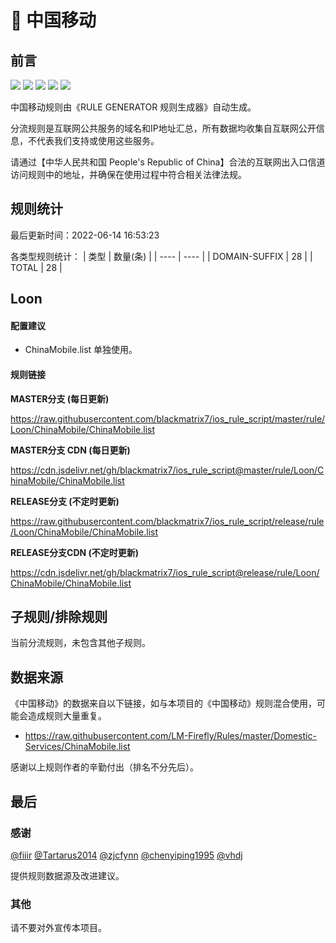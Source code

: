 # 🧸 中国移动

## 前言

![](https://shields.io/badge/-移除重复规则-ff69b4) ![](https://shields.io/badge/-DOMAIN与DOMAIN--SUFFIX合并-green) ![](https://shields.io/badge/-DOMAIN--SUFFIX间合并-critical) ![](https://shields.io/badge/-DOMAIN--SUFFIX与DOMAIN--KEYWORD合并-blue) ![](https://shields.io/badge/-IP--CIDR(6)合并-blueviolet) 

中国移动规则由《RULE GENERATOR 规则生成器》自动生成。

分流规则是互联网公共服务的域名和IP地址汇总，所有数据均收集自互联网公开信息，不代表我们支持或使用这些服务。

请通过【中华人民共和国 People's Republic of China】合法的互联网出入口信道访问规则中的地址，并确保在使用过程中符合相关法律法规。

## 规则统计

最后更新时间：2022-06-14 16:53:23

各类型规则统计：
| 类型 | 数量(条)  | 
| ---- | ----  |
| DOMAIN-SUFFIX | 28  | 
| TOTAL | 28  | 


## Loon 

#### 配置建议
- ChinaMobile.list 单独使用。

#### 规则链接
**MASTER分支 (每日更新)**

https://raw.githubusercontent.com/blackmatrix7/ios_rule_script/master/rule/Loon/ChinaMobile/ChinaMobile.list

**MASTER分支 CDN (每日更新)**

https://cdn.jsdelivr.net/gh/blackmatrix7/ios_rule_script@master/rule/Loon/ChinaMobile/ChinaMobile.list

**RELEASE分支 (不定时更新)**

https://raw.githubusercontent.com/blackmatrix7/ios_rule_script/release/rule/Loon/ChinaMobile/ChinaMobile.list

**RELEASE分支CDN (不定时更新)**

https://cdn.jsdelivr.net/gh/blackmatrix7/ios_rule_script@release/rule/Loon/ChinaMobile/ChinaMobile.list

## 子规则/排除规则


当前分流规则，未包含其他子规则。

## 数据来源

《中国移动》的数据来自以下链接，如与本项目的《中国移动》规则混合使用，可能会造成规则大量重复。

- https://raw.githubusercontent.com/LM-Firefly/Rules/master/Domestic-Services/ChinaMobile.list


感谢以上规则作者的辛勤付出（排名不分先后）。

## 最后

### 感谢

[@fiiir](https://github.com/fiiir) [@Tartarus2014](https://github.com/Tartarus2014) [@zjcfynn](https://github.com/zjcfynn) [@chenyiping1995](https://github.com/chenyiping1995) [@vhdj](https://github.com/vhdj)

提供规则数据源及改进建议。

### 其他

请不要对外宣传本项目。